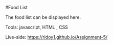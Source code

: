 #Food List

The food list can be displayed here.

Tools: javascript, HTML , CSS

Live-side: https://ridoy1.github.io/Assignment-5/
